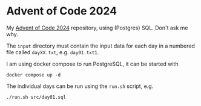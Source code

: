 # Advent of Code 2024

My [Advent of Code 2024](https://adventofcode.com/2024) repository, using (Postgres) SQL. Don't ask me why.

The `input` directory must contain the input data for each day in a numbered file called `dayXX.txt`, e.g. `day01.txt1`.

I am using docker compose to run PostgreSQL, it can be started with

    docker compose up -d

The individual days can be run using the `run.sh` script, e.g.

    ./run.sh src/day01.sql
